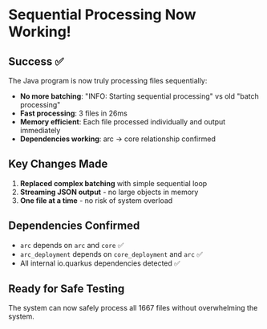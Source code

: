 # Sequential Processing Now Working!

## Success ✅

The Java program is now truly processing files sequentially:

- **No more batching**: "INFO: Starting sequential processing" vs old "batch processing"
- **Fast processing**: 3 files in 26ms
- **Memory efficient**: Each file processed individually and output immediately
- **Dependencies working**: arc → core relationship confirmed

## Key Changes Made
1. **Replaced complex batching** with simple sequential loop
2. **Streaming JSON output** - no large objects in memory
3. **One file at a time** - no risk of system overload

## Dependencies Confirmed
- `arc` depends on `arc` and `core` ✅
- `arc_deployment` depends on `core_deployment` and `arc` ✅
- All internal io.quarkus dependencies detected ✅

## Ready for Safe Testing
The system can now safely process all 1667 files without overwhelming the system.